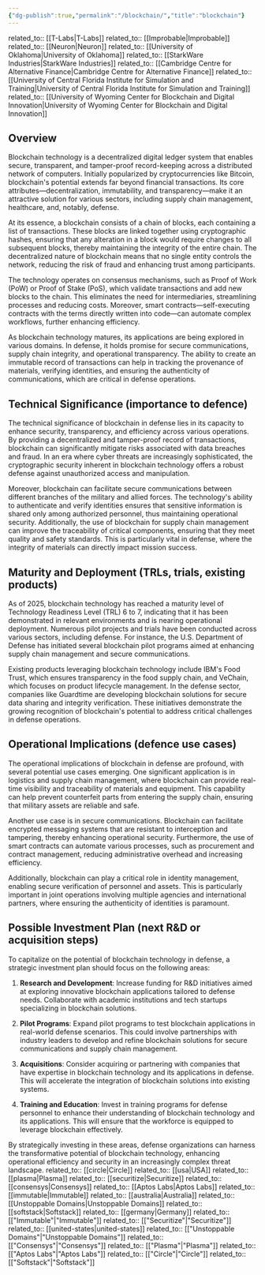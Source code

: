 ```yaml
---
{"dg-publish":true,"permalink":"/blockchain/","title":"blockchain"}
---
```


related_to:: [[T-Labs\|T-Labs]]
related_to:: [[Improbable\|Improbable]]
related_to:: [[Neuron\|Neuron]]
related_to:: [[University of Oklahoma\|University of Oklahoma]]
related_to:: [[StarkWare Industries\|StarkWare Industries]]
related_to:: [[Cambridge Centre for Alternative Finance\|Cambridge Centre for Alternative Finance]]
related_to:: [[University of Central Florida Institute for Simulation and Training\|University of Central Florida Institute for Simulation and Training]]
related_to:: [[University of Wyoming Center for Blockchain and Digital Innovation\|University of Wyoming Center for Blockchain and Digital Innovation]]
## Overview
Blockchain technology is a decentralized digital ledger system that enables secure, transparent, and tamper-proof record-keeping across a distributed network of computers. Initially popularized by cryptocurrencies like Bitcoin, blockchain's potential extends far beyond financial transactions. Its core attributes—decentralization, immutability, and transparency—make it an attractive solution for various sectors, including supply chain management, healthcare, and, notably, defense.

At its essence, a blockchain consists of a chain of blocks, each containing a list of transactions. These blocks are linked together using cryptographic hashes, ensuring that any alteration in a block would require changes to all subsequent blocks, thereby maintaining the integrity of the entire chain. The decentralized nature of blockchain means that no single entity controls the network, reducing the risk of fraud and enhancing trust among participants.

The technology operates on consensus mechanisms, such as Proof of Work (PoW) or Proof of Stake (PoS), which validate transactions and add new blocks to the chain. This eliminates the need for intermediaries, streamlining processes and reducing costs. Moreover, smart contracts—self-executing contracts with the terms directly written into code—can automate complex workflows, further enhancing efficiency.

As blockchain technology matures, its applications are being explored in various domains. In defense, it holds promise for secure communications, supply chain integrity, and operational transparency. The ability to create an immutable record of transactions can help in tracking the provenance of materials, verifying identities, and ensuring the authenticity of communications, which are critical in defense operations.

## Technical Significance (importance to defence)
The technical significance of blockchain in defense lies in its capacity to enhance security, transparency, and efficiency across various operations. By providing a decentralized and tamper-proof record of transactions, blockchain can significantly mitigate risks associated with data breaches and fraud. In an era where cyber threats are increasingly sophisticated, the cryptographic security inherent in blockchain technology offers a robust defense against unauthorized access and manipulation.

Moreover, blockchain can facilitate secure communications between different branches of the military and allied forces. The technology's ability to authenticate and verify identities ensures that sensitive information is shared only among authorized personnel, thus maintaining operational security. Additionally, the use of blockchain for supply chain management can improve the traceability of critical components, ensuring that they meet quality and safety standards. This is particularly vital in defense, where the integrity of materials can directly impact mission success.

## Maturity and Deployment (TRLs, trials, existing products)
As of 2025, blockchain technology has reached a maturity level of Technology Readiness Level (TRL) 6 to 7, indicating that it has been demonstrated in relevant environments and is nearing operational deployment. Numerous pilot projects and trials have been conducted across various sectors, including defense. For instance, the U.S. Department of Defense has initiated several blockchain pilot programs aimed at enhancing supply chain management and secure communications.

Existing products leveraging blockchain technology include IBM's Food Trust, which ensures transparency in the food supply chain, and VeChain, which focuses on product lifecycle management. In the defense sector, companies like Guardtime are developing blockchain solutions for secure data sharing and integrity verification. These initiatives demonstrate the growing recognition of blockchain's potential to address critical challenges in defense operations.

## Operational Implications (defence use cases)
The operational implications of blockchain in defense are profound, with several potential use cases emerging. One significant application is in logistics and supply chain management, where blockchain can provide real-time visibility and traceability of materials and equipment. This capability can help prevent counterfeit parts from entering the supply chain, ensuring that military assets are reliable and safe.

Another use case is in secure communications. Blockchain can facilitate encrypted messaging systems that are resistant to interception and tampering, thereby enhancing operational security. Furthermore, the use of smart contracts can automate various processes, such as procurement and contract management, reducing administrative overhead and increasing efficiency.

Additionally, blockchain can play a critical role in identity management, enabling secure verification of personnel and assets. This is particularly important in joint operations involving multiple agencies and international partners, where ensuring the authenticity of identities is paramount.

## Possible Investment Plan (next R&D or acquisition steps)
To capitalize on the potential of blockchain technology in defense, a strategic investment plan should focus on the following areas:

1. **Research and Development**: Increase funding for R&D initiatives aimed at exploring innovative blockchain applications tailored to defense needs. Collaborate with academic institutions and tech startups specializing in blockchain solutions.

2. **Pilot Programs**: Expand pilot programs to test blockchain applications in real-world defense scenarios. This could involve partnerships with industry leaders to develop and refine blockchain solutions for secure communications and supply chain management.

3. **Acquisitions**: Consider acquiring or partnering with companies that have expertise in blockchain technology and its applications in defense. This will accelerate the integration of blockchain solutions into existing systems.

4. **Training and Education**: Invest in training programs for defense personnel to enhance their understanding of blockchain technology and its applications. This will ensure that the workforce is equipped to leverage blockchain effectively.

By strategically investing in these areas, defense organizations can harness the transformative potential of blockchain technology, enhancing operational efficiency and security in an increasingly complex threat landscape.
related_to:: [[circle\|Circle]]
related_to:: [[usa\|USA]]
related_to:: [[plasma\|Plasma]]
related_to:: [[securitize\|Securitize]]
related_to:: [[consensys\|Consensys]]
related_to:: [[Aptos Labs\|Aptos Labs]]
related_to:: [[immutable\|Immutable]]
related_to:: [[australia\|Australia]]
related_to:: [[Unstoppable Domains\|Unstoppable Domains]]
related_to:: [[softstack\|Softstack]]
related_to:: [[germany\|Germany]]
related_to:: [["Immutable"\|"Immutable"]]
related_to:: [["Securitize"\|"Securitize"]]
related_to:: [[united-states\|united-states]]
related_to:: [["Unstoppable Domains"\|"Unstoppable Domains"]]
related_to:: [["Consensys"\|"Consensys"]]
related_to:: [["Plasma"\|"Plasma"]]
related_to:: [["Aptos Labs"\|"Aptos Labs"]]
related_to:: [["Circle"\|"Circle"]]
related_to:: [["Softstack"\|"Softstack"]]
